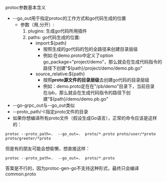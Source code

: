 protoc参数基本含义
- --go_out用于指定protoc的工作方式和go代码生成的位置
  - 参数（用,分开）:
    1. plugins: 生成go代码所用插件
    2. paths: go代码生成的位置:
        - import:${path} 
          - 按照生成的go代码的包的全路径来创建目录层级
          - 例如:在demo.proto中定义了option go_package="project/demo"，那么就会在生成代码指令的路径下创建"${path}/project/demo/demo.pb.go"
        - source_relative:${path}
          - 按照**proto源文件的目录层级**去创建go代码的目录层级
          - 例如：demo.proto定在在"/pb/demo"目录下，当前目录在/pb，那么就会在生成代码指令的路径下创建"${path}/demo/demo.pb.go"
- --go-grpc_out与--go_out类似
- --proto_path/-I:指定proto文件的目录
- 如果你想编译所有proto文件（假设生成Go语言），正常的命令应该是这样的：
```
protoc --proto_path=.  --go_out=.  proto/*.proto proto/user/*proto proto/greeter/*proto
```
  但是有的朋友可能会想偷懒，想直接这样：
```
protoc --proto_path=.  --go_out=.  proto/*.proto
```
  答案是不行的，因为protoc-gen-go不支持这种形式，最终只会编译common.proto
